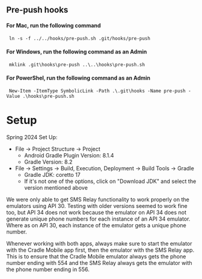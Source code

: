 
## Pre-push hooks
#### For Mac, run the following command  
  
     ln -s -f ../../hooks/pre-push.sh .git/hooks/pre-push  
  
#### For Windows, run the following command as an Admin  

     mklink .git\hooks\pre-push ..\..\hooks\pre-push.sh  

#### For PowerShel, run the following command as an Admin  
     New-Item -ItemType SymbolicLink -Path .\.git\hooks -Name pre-push -Value .\hooks\pre-push.sh

# Setup

Spring 2024 Set Up:
   - File -> Project Structure -> Project
      - Android Gradle Plugin Version: 8.1.4
      - Gradle Version: 8.2
   - File -> Settings -> Build, Execution, Deployment -> Build Tools -> Gradle
      - Gradle JDK: coretto 17
      - If it's not one of the options, click on "Download JDK" and select the version mentioned above

We were only able to get SMS Relay functionality to work properly on the emulators using API 30. 
Testing with older versions seemed to work fine too, but API 34 does not work because the emulator on API 34 does not generate unique phone numbers for each instance of an API 34 emulator. Where as on API 30, each instance of the emulator gets a unique phone number.

Whenever working with both apps, always make sure to start the emulator with the Cradle Mobile app first, then the emulator with the SMS Relay app. This is to ensure that the Cradle Mobile emulator always gets the phone number ending with 554 and the SMS Relay always gets the emulator with the phone number ending in 556.
